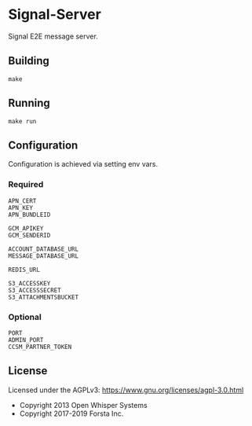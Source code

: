 Signal-Server
=================
Signal E2E message server.


Building
--------

    make


Running
--------

    make run



Configuration
--------

Configuration is achieved via setting env vars.

### Required

    APN_CERT
    APN_KEY
    APN_BUNDLEID

    GCM_APIKEY
    GCM_SENDERID

    ACCOUNT_DATABASE_URL
    MESSAGE_DATABASE_URL

    REDIS_URL

    S3_ACCESSKEY
    S3_ACCESSSECRET
    S3_ATTACHMENTSBUCKET

### Optional

    PORT
    ADMIN_PORT
    CCSM_PARTNER_TOKEN


License
--------
Licensed under the AGPLv3: https://www.gnu.org/licenses/agpl-3.0.html

* Copyright 2013 Open Whisper Systems
* Copyright 2017-2019 Forsta Inc.

